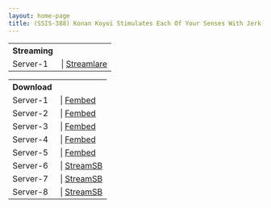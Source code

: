 ```yaml
---
layout: home-page
title: (SSIS-388) Konan Koyoi Stimulates Each Of Your Senses With Jerk-off Support That Goes Straight To Your Head To Offer Sexual Satisfaction Across 6 Soothing Situations For Your Hard-on.
---
```


<table><tbody>
<tr>
<th>Streaming</th>
</tr>
<tr>
<td>Server-1</td>
<td>| <a href="https://streamlare.com/e/4j57gDmOomol26Xb/_reducing-mosaic-ssis-388-ts-mp4" target="_blank">Streamlare</a></td>
</tr>
</tbody></table>

<table><tbody>
<tr>
<th>Download</th>
</tr>
<tr>
<td>Server-1</td>
<td>| <a href="https://watchjavnow.xyz/f/k0k2gh3kml4yl1m" target="_blank">Fembed</a></td>
</tr>
<tr>
<td>Server-2</td>
<td>| <a href="https://smartshare.tv/f/6wyz4s0l5j55epd" target="_blank">Fembed</a></td>
</tr>
<tr>
<td>Server-3</td>
<td>| <a href="https://mycloudzz.com/f/rxgelue0y3p20gq" target="_blank">Fembed</a></td>
</tr>
<tr>
<td>Server-4</td>
<td>| <a href="https://mycloudzz.com/f/mn-wlt50ez4yjg-" target="_blank">Fembed</a></td>
</tr>
<tr>
<td>Server-5</td>
<td>| <a href="https://mycloudzz.com/f/7jde0cgwn72nmk2" target="_blank">Fembed</a></td>
</tr>
<tr>
<td>Server-6</td>
<td>| <a href="https://javside.com/d/iqc5rfqjxyg8.html" target="_blank">StreamSB</a></td>
</tr>
<tr>
<td>Server-7</td>
<td>| <a href="https://streamsb.net/d/1kx2tl91drdw.html" target="_blank">StreamSB</a></td>
</tr>
<tr>
<td>Server-8</td>
<td>| <a href="https://sbfull.com/d/8kf0wl0r0j3h.html" target="_blank">StreamSB</a></td>
</tr>
</tbody></table>
